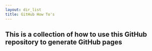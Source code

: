 ```yaml
---
layout: dir_list
title: GitHub How To's
---
```


## This is a collection of how to use this GitHub repository to generate GitHub pages
